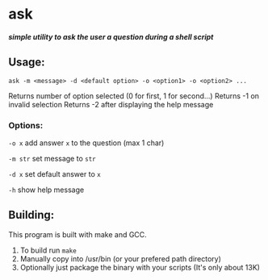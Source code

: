 # ask
##### simple utility to ask the user a question during a shell script
## Usage:
`ask -m <message> -d <default option> -o <option1> -o <option2> ...`

Returns number of option selected (0 for first, 1 for second...)
Returns -1 on invalid selection
Returns -2 after displaying the help message

### Options:
 `-o x` add answer `x` to the question (max 1 char)
 
 `-m str` set message to `str`
 
 `-d x` set default answer to `x`
 
 `-h` show help message
## Building:
This program is built with make and GCC.
  1. To build run `make`
  2. Manually copy into /usr/bin (or your prefered path directory)
  3. Optionally just package the binary with your scripts (It's only about 13K)
